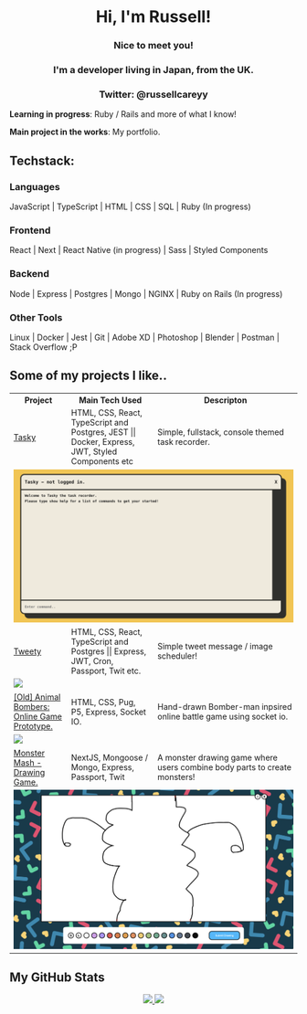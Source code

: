 <h1 align="center">Hi, I'm Russell!</h1>

<h3 align="center">Nice to meet you!</h3>
<h3 align="center">I'm a developer living in Japan, from the UK.</h3>
<h3 align="center">Twitter: @russellcareyy</h3>




**Learning in progress**: Ruby / Rails and more of what I know!

**Main project in the works**: My portfolio.

## Techstack:

### Languages

JavaScript | TypeScript | HTML | CSS  | SQL | Ruby (In progress)


### Frontend

React | Next | React Native (in progress) | Sass | Styled Components


### Backend

Node | Express | Postgres | Mongo | NGINX | Ruby on Rails (In progress)


### Other Tools

Linux | Docker | Jest | Git | Adobe XD | Photoshop | Blender | Postman | Stack Overflow ;P

  
  
  
   ## Some of my projects I like..
<table style="width:100%; border="0"">
	
<tr>
	<th style="width:20%">Project</th>    
  	<th style="width:30%">Main Tech Used</th>
	<th style="width:50%">Descripton</th>
</tr>
	
	
<!-- <tr>
	<td><a href="https://github.com/RussellCarey/portfolio">Portfolio Site</a></td>
	<td>React, TypeScript, Postgres and Styled Components etc</td>
	<td>Computer themed portfolio.</td>
</tr>
	
<tr>
	<td colspan="3"> <img src="https://github.com/RussellCarey/portfolio/blob/master/design/ss1.png?raw=true" width="100%"/> </td>
</tr> -->
	
	
	
<tr>
	<td><a href="https://github.com/RussellCarey/Tasky">Tasky</a></td>
	<td>HTML, CSS, React, TypeScript and Postgres, JEST || Docker, Express, JWT, Styled Components etc</td>
	<td>Simple, fullstack, console themed task recorder.</td>
</tr>
	
<tr>
	<td colspan="3"> <img src="https://github.com/RussellCarey/Tasky/blob/master/Design/ss1.png?raw=true" width="100%"/> </td>
</tr>
	
	
	
<tr>
	<td><a href="https://github.com/RussellCarey/TweetyTwo">Tweety</a></td>
	<td>HTML, CSS, React, TypeScript and Postgres || Express, JWT, Cron, Passport, Twit etc.</td>
	<td>Simple tweet message / image scheduler!</td>
</tr>

<tr>
	<td colspan="3"><img src="https://github.com/RussellCarey/Tweety/raw/690ffb3156c721752fef71ad989f850f3db778d3/screenshot_1.png?raw=true" width="100%"/></td>
</tr>
	
	
 <tr>
	<td><a href="https://github.com/RussellCarey/Animal-Bombers">[Old] Animal Bombers: Online Game Prototype.</a></td>
	<td>HTML, CSS, Pug, P5, Express, Socket IO.</td>
	<td >Hand-drawn Bomber-man inpsired online battle game using socket io.</td>
 </tr>
	
<tr>
	<td colspan="3"><img src="https://github.com/RussellCarey/Animal-Bombers/blob/d7327cd99d4f3f48b885c53f5d1db32bd965b328/SS1.png?raw=true" width="100%"/></td>
</tr>
	

 <tr>
	<td><a href="https://github.com/RussellCarey/MonsterMash">Monster Mash - Drawing Game.</a></td>
	<td>NextJS, Mongoose / Mongo, Express, Passport, Twit</td>
	<td >A monster drawing game where users combine body parts to create monsters!</td>
 </tr>
	
<tr>
	<td colspan="3"><img src="https://github.com/RussellCarey/MonsterMash/blob/master/client/s3.png?raw=true" width="100%"/></td>
</tr>
	
	

	

	
	

</table>

    
## My GitHub Stats

<p align="center">
<a href="https://github.com/RussellCarey">
  <img height="150em" src="https://github-readme-stats.vercel.app/api?username=RussellCarey&count_private=true&show_icons=true&theme=radical" />
  <img height="150em" src="https://github-readme-stats-eight-theta.vercel.app/api/top-langs/?username=RussellCarey&theme=radical&layout=compact&langs_count=10&exclude_repo=gamebase&hide=objective-c,c,java" />
</a>
</p>


